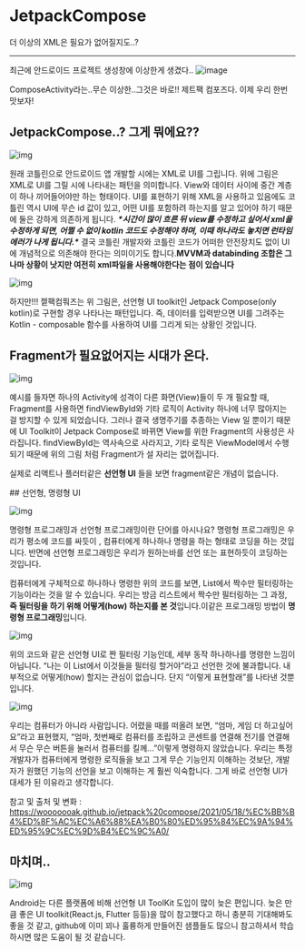 # JetpackCompose



더 이상의 XML은 필요가 없어질지도..?



-----------------

최근에 안드로이드 프로젝트 생성창에 이상한게 생겼다.. 
![image](https://user-images.githubusercontent.com/90879448/155987542-26cbc23a-0e32-49e9-b4be-629f6d022d9f.png)

ComposeActivity라는..무슨 이상한..그것은 바로!! 제트팩 컴포즈다. 이제 우리 한번 맛보자!



## JetpackCompose..? 그게 뭐에요??



![img](https://lh3.googleusercontent.com/Y1w82YIZ8fFbKStzWpgTgwkz9v0OU9vWWyoXXCjMRzPJWCXW8TxLCAlemoYD4KNhOfh4fcurgP0AwDSampD1a6jAqOuARrl48Dd7_iE9aLfcM0yuRfvCzzhp-4C28hZlfAKdko77xDyh)



원래 코틀린으로 안드로이드 앱 개발할 시에는 XML로 UI를 그립니다. 위에 그림은 XML로 UI를 그릴 시에 나타내는 패턴을 의미합니다. View와 데이터 사이에 중간 계층이 하나 끼어들어야만 하는 형태이다. UI를 표현하기 위해 XML을 사용하고 있음에도 코틀린 역시 UI에 무슨 id 값이 있고, 어떤 UI를 포함하려 하는지를 알고 있어야 하기 때문에 둘은 강하게 의존하게 됩니다. ***\*시간이 많이 흐른 뒤 view를 수정하고 싶어서 xml을 수정하게 되면, 어쩔 수 없이 kotlin 코드도 수정해야 하며, 이때 하나라도 놓치면 런타임 에러가 나게 됩니다.\**** 결국 코틀린 개발자와 코틀린 코드가 어떠한 안전장치도 없이 UI에 개념적으로 의존해야 한다는 의미이기도 합니다.**MVVM과 databinding 조합은 그나마 상황이 낫지만 여전히 xml파일을 사용해야한다는 점이 있습니다**



![img](https://lh5.googleusercontent.com/KFGsn2peLSkStctye-VPH6xnJ3gkZpIFdmv8GjJV16c3_Z1OopdhyDNng2X3Hi5F4g0Td3etBPqKgO1DiZZcwifIGifgugp24KyEYWBHIK9EW2E8cJ-r-kPQ9kTxe8DK3qC-myy7wVYw)



하지만!!! 젵팩컴풔즈는 위 그림은, 선언형 UI toolkit인 Jetpack Compose(only kotlin)로 구현할 경우 나타나는 패턴입니다. 즉, 데이터를 입력받으면 UI를 그려주는 Kotlin - composable 함수를 사용하여 UI를 그리게 되는 상황인 것입니다.



## Fragment가 필요없어지는 시대가 온다.



![img](https://lh5.googleusercontent.com/C9Z5jtVKQYIWuk8wPuXuiwk9AFBwwRI60kuhueluW9nBSMmy-yn_sYQzl_xzdt8_xxKDc3ql3N8QfyFEaMIVkteVxkiMnvDZbY55EGaBmjTlx0AZfNduWvc33dj2ivZQ06iEdm4J5epd)



예시를 들자면 하나의 Activity에 성격이 다른 화면(View)들이 두 개 필요할 때, Fragment를 사용하면 findViewById와 기타 로직이 Activity 하나에 너무 많아지는 걸 방지할 수 있게 되었습니다. 그러나 결국 생명주기를 추종하는 View 일 뿐이기 때문에 UI Toolkit이 Jetpack Compose로 바뀌면 View를 위한 Fragment의 사용성은 사라집니다. findViewById는 역사속으로 사라지고, 기타 로직은 ViewModel에서 수행되기 때문에 위의 그림 처럼 Fragment가 설 자리는 없어집니다.



실제로 리액트나 플러터같은 **선언형 UI** 들을 보면 fragment같은 개념이 없습니다.





\## 선언형, 명령형 UI





![img](https://lh3.googleusercontent.com/t8HX9pXapCM0nD5bsTQaTsw_KzvSdTbZzzC-LJciIi7cYn5pB2cwqc2keGbtcH2J5-f1KdBpgVQT3Celp-eeePjW_MwrNqNTjOuhcWqUcQGJYCmIzkGhyVTwLNuvIYLaDav5RV3ZiW6Z)



명령형 프로그래밍과 선언형 프로그래밍이란 단어를 아시나요? 명령형 프로그래밍은 우리가 평소에 코드를 싸듯이 , 컴퓨터에게 하나하나 명령을 하는 형태로 코딩을 하는 것입니다. 반면에 선언형 프로그래밍은 우리가 원하는바를 선언 또는 표현하듯이 코딩하는 것입니다.

컴퓨터에게 구체적으로 하나하나 명령한 위의 코드를 보면, List에서 짝수만 필터링하는 기능이라는 것을 알 수 있습니다. 우리는 방금 리스트에서 짝수만 필터링하는 그 과정, **즉 필터링을 하기 위해 어떻게(how) 하는지를 본 것**입니다.이같은 프로그래밍 방법이 **명령형 프로그래밍**입니다.



![img](https://lh4.googleusercontent.com/IRjOgxcB86jsrS_dLbg0ktZn9AVk1amTqFh83OdHV6Cuu6J30Qk93IPvtu1vr4vtmER9u8SvFyr2zwbIoDnq1OyT4cZvAWfaFyZKndmb-AfB1QIfBjJ0Y4t4PofBCWw05mbxfc7t8pUe)



위의 코드와 같은 선언형 UI로 짠 필터링 기능인데, 세부 동작 하나하나를 명령한 느낌이 아닙니다. “나는 이 List에서 이것들을 필터링 할거야”라고 선언한 것에 불과합니다. 내부적으로 어떻게(how) 할지는 관심이 없습니다. 단지 “이렇게 표현할래”를 나타낸 것뿐입니다.



![img](https://lh6.googleusercontent.com/foihYozwG7bpHBo9LwZbeMjrFWUyac_9JDgszW7fY-KHoVkJb26Y_4_boZbiEoIyAX_Ze7cOnTmAb5v7T5-00nZIy2RjAbBuZaKIAj4fa5zvYQnKAjqpDqhsp7slJsPOL_fXlfnayRg6)



우리는 컴퓨터가 아니라 사람입니다. 어렸을 때를 떠올려 보면, “엄마, 게임 더 하고싶어요”라고 표현했지, “엄마, 첫번째로 컴퓨터를 조립하고 콘센트를 연결해 전기를 연결해서 무슨 무슨 버튼을 눌러서 컴퓨터를 킬께...”이렇게 명령하지 않았습니다. 우리는 특정 개발자가 컴퓨터에게 명령한 로직들을 보고 그게 무슨 기능인지 이해하는 것보단, 개발자가 원했던 기능의 선언을 보고 이해하는 게 훨씬 익숙합니다. 그게 바로 선언형 UI가 대세가 된 이유라고 생각합니다.

참고 및 출처 및 변화 : https://wooooooak.github.io/jetpack%20compose/2021/05/18/%EC%BB%B4%ED%8F%AC%EC%A6%88%EA%B0%80%ED%95%84%EC%9A%94%ED%95%9C%EC%9D%B4%EC%9C%A0/

## 마치며..



![img](https://lh6.googleusercontent.com/SZDohfkidZenRJUUA69E92Kn48Q3nUo4VOzxaBLQZUmmFkf8wxStsfB1ZtiuGB9U6lxxKfvRArKZa4yUkNsan64sHAFDxTBFDFIHj-lwTp45BCER8wD73osZOw0Arnxkw3_uLs0VUHPB)



Android는 다른 플랫폼에 비해 선언형 UI ToolKit 도입이 많이 늦은 편입니다. 늦은 만큼 좋은 UI toolkit(React.js, Flutter 등등)을 많이 참고했다고 하니 충분히 기대해봐도 좋을 것 같고, github에 이미 꾀나 훌륭하게 만들어진 샘플들도 많으니 참고하셔서 학습하시면 많은 도움이 될 것 같습니다.





